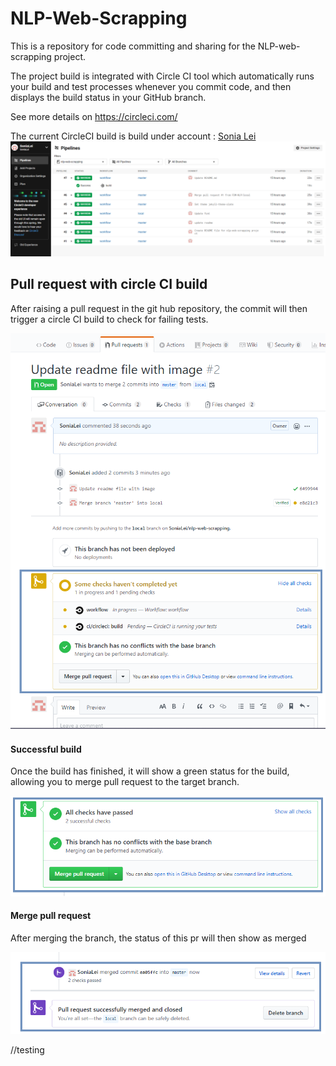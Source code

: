 # NLP-Web-Scrapping

This is a repository for code committing and sharing for the NLP-web-scrapping project.

The project build is integrated with Circle CI tool which automatically runs your build and 
test processes whenever you commit code, and then displays the build status in your GitHub branch.

See more details on https://circleci.com/

The current CircleCI build is build under account : [Sonia Lei](cheng.lei@fdmgroup.com)
![image](image/CircleCI-build-page.png)

## Pull request with circle CI build

After raising a pull request in the git hub repository, the commit will then trigger a circle CI build to check for failing tests.

![image2](image/pull-request/pull-request-build-status.png)

#### Successful build

Once the build has finished, it will show a green status for the build, allowing you to merge pull request to the target branch.

![image3](image/pull-request/pull-request-build-successful.png)

#### Merge pull request

After merging the branch, the status of this pr will then show as merged 

![image4](image/pull-request/pull-request-build-merge.png)

//testing
